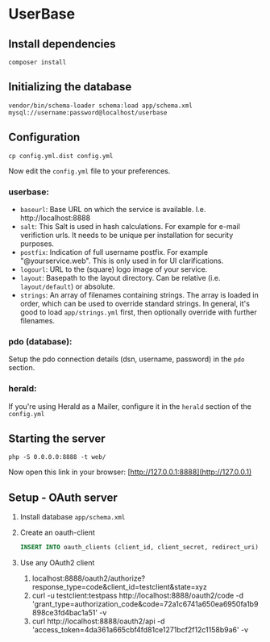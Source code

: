 # UserBase

## Install dependencies

    composer install
    
## Initializing the database

    vendor/bin/schema-loader schema:load app/schema.xml mysql://username:password@localhost/userbase

## Configuration

    cp config.yml.dist config.yml
    
Now edit the `config.yml` file to your preferences.

### userbase:

* `baseurl`: Base URL on which the service is available. I.e. http://localhost:8888
* `salt`: This Salt is used in hash calculations. For example for e-mail verifiction urls. It needs to be unique per installation for security purposes.
* `postfix`: Indication of full username postfix. For example "@yourservice.web". This is only used in for UI clarifications.
* `logourl`: URL to the (square) logo image of your service.
* `layout`: Basepath to the layout directory. Can be relative (i.e. `layout/default`) or absolute.
* `strings`: An array of filenames containing strings. The array is loaded in order, which can be used to override standard strings. In general, it's good to load `app/strings.yml` first, then optionally override with further filenames.

### pdo (database):

Setup the pdo connection details (dsn, username, password) in the `pdo` section.

### herald:

If you're using Herald as a Mailer, configure it in the `herald` section of the `config.yml`

## Starting the server

    php -S 0.0.0.0:8888 -t web/

Now open this link in your browser: [http://127.0.0.1:8888](http://127.0.0.1)

## Setup - OAuth server

1. Install database `app/schema.xml`
2. Create an oauth-client

    ```sql
    INSERT INTO oauth_clients (client_id, client_secret, redirect_uri) VALUES ("testclient", "testpass", "http://fake/");
    ```
3. Use any OAuth2 client
    1. localhost:8888/oauth2/authorize?response_type=code&client_id=testclient&state=xyz
    2. curl -u testclient:testpass http://localhost:8888/oauth2/code -d 'grant_type=authorization_code&code=72a1c6741a650ea6950fa1b9898ce3fd4bac1a51' -v
    3. curl http://localhost:8888/oauth2/api -d 'access_token=4da361a665cbf4fd81ce1271bcf2f12c1158b9a6' -v
